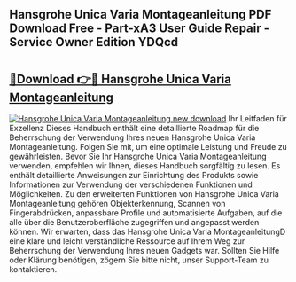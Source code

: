 ## Hansgrohe Unica Varia Montageanleitung PDF Download Free - Part-xA3 User Guide Repair - Service Owner Edition YDQcd

# <h2><a href="http://df7doo6.blite.top/?on=Hansgrohe+Unica+Varia+Montageanleitung">🔗Download 👉🔴 Hansgrohe Unica Varia Montageanleitung</a></h2>

[![Hansgrohe Unica Varia Montageanleitung new download](https://i.imgur.com/lujVjoI.png)](http://df7doo6.blite.top/?on=Hansgrohe+Unica+Varia+Montageanleitung)
Ihr Leitfaden für Exzellenz Dieses Handbuch enthält eine detaillierte Roadmap für die Beherrschung der Verwendung Ihres neuen Hansgrohe Unica Varia Montageanleitung. Folgen Sie mit, um eine optimale Leistung und Freude zu gewährleisten. Bevor Sie Ihr Hansgrohe Unica Varia Montageanleitung verwenden, empfehlen wir Ihnen, dieses Handbuch sorgfältig zu lesen. Es enthält detaillierte Anweisungen zur Einrichtung des Produkts sowie Informationen zur Verwendung der verschiedenen Funktionen und Möglichkeiten. Zu den erweiterten Funktionen von Hansgrohe Unica Varia Montageanleitung gehören Objekterkennung, Scannen von Fingerabdrücken, anpassbare Profile und automatisierte Aufgaben, auf die alle über die Benutzeroberfläche zugegriffen und angepasst werden können. Wir erwarten, dass das Hansgrohe Unica Varia MontageanleitungD eine klare und leicht verständliche Ressource auf Ihrem Weg zur Beherrschung der Verwendung Ihres neuen Gadgets war. Sollten Sie Hilfe oder Klärung benötigen, zögern Sie bitte nicht, unser Support-Team zu kontaktieren.

